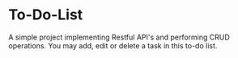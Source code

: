 # To-Do-List
A simple project implementing Restful API's and performing CRUD operations. You may add, edit or delete a task in this to-do list.
